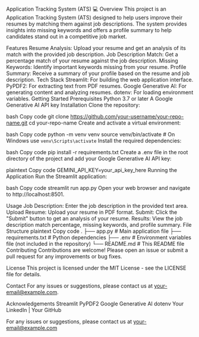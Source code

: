 Application Tracking System (ATS) 💻
Overview
This project is an Application Tracking System (ATS) designed to help users improve their resumes by matching them against job descriptions. The system provides insights into missing keywords and offers a profile summary to help candidates stand out in a competitive job market.

Features
Resume Analysis: Upload your resume and get an analysis of its match with the provided job description.
Job Description Match: Get a percentage match of your resume against the job description.
Missing Keywords: Identify important keywords missing from your resume.
Profile Summary: Receive a summary of your profile based on the resume and job description.
Tech Stack
Streamlit: For building the web application interface.
PyPDF2: For extracting text from PDF resumes.
Google Generative AI: For generating content and analyzing resumes.
dotenv: For loading environment variables.
Getting Started
Prerequisites
Python 3.7 or later
A Google Generative AI API key
Installation
Clone the repository:

bash
Copy code
git clone https://github.com/your-username/your-repo-name.git
cd your-repo-name
Create and activate a virtual environment:

bash
Copy code
python -m venv venv
source venv/bin/activate   # On Windows use `venv\Scripts\activate`
Install the required dependencies:

bash
Copy code
pip install -r requirements.txt
Create a .env file in the root directory of the project and add your Google Generative AI API key:

plaintext
Copy code
GEMINI_API_KEY=your_api_key_here
Running the Application
Run the Streamlit application:

bash
Copy code
streamlit run app.py
Open your web browser and navigate to http://localhost:8501.

Usage
Job Description: Enter the job description in the provided text area.
Upload Resume: Upload your resume in PDF format.
Submit: Click the "Submit" button to get an analysis of your resume.
Results: View the job description match percentage, missing keywords, and profile summary.
File Structure
plaintext
Copy code
.
├── app.py                  # Main application file
├── requirements.txt        # Python dependencies
├── .env                    # Environment variables file (not included in the repository)
└── README.md               # This README file
Contributing
Contributions are welcome! Please open an issue or submit a pull request for any improvements or bug fixes.

License
This project is licensed under the MIT License - see the LICENSE file for details.

Contact
For any issues or suggestions, please contact us at your-email@example.com.

Acknowledgements
Streamlit
PyPDF2
Google Generative AI
dotenv
Your LinkedIn | Your GitHub

For any issues or suggestions, please contact us at your-email@example.com
